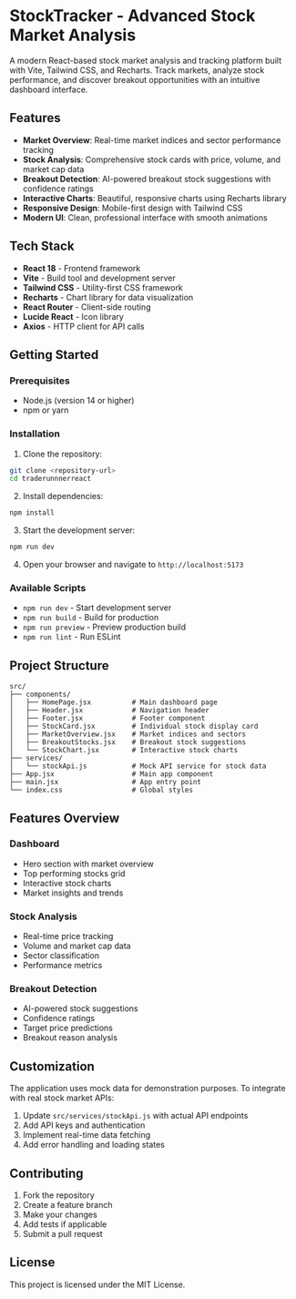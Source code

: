 # StockTracker - Advanced Stock Market Analysis

A modern React-based stock market analysis and tracking platform built with Vite, Tailwind CSS, and Recharts. Track markets, analyze stock performance, and discover breakout opportunities with an intuitive dashboard interface.

## Features

- **Market Overview**: Real-time market indices and sector performance tracking
- **Stock Analysis**: Comprehensive stock cards with price, volume, and market cap data
- **Breakout Detection**: AI-powered breakout stock suggestions with confidence ratings
- **Interactive Charts**: Beautiful, responsive charts using Recharts library
- **Responsive Design**: Mobile-first design with Tailwind CSS
- **Modern UI**: Clean, professional interface with smooth animations

## Tech Stack

- **React 18** - Frontend framework
- **Vite** - Build tool and development server
- **Tailwind CSS** - Utility-first CSS framework
- **Recharts** - Chart library for data visualization
- **React Router** - Client-side routing
- **Lucide React** - Icon library
- **Axios** - HTTP client for API calls

## Getting Started

### Prerequisites

- Node.js (version 14 or higher)
- npm or yarn

### Installation

1. Clone the repository:
```bash
git clone <repository-url>
cd traderunnnerreact
```

2. Install dependencies:
```bash
npm install
```

3. Start the development server:
```bash
npm run dev
```

4. Open your browser and navigate to `http://localhost:5173`

### Available Scripts

- `npm run dev` - Start development server
- `npm run build` - Build for production
- `npm run preview` - Preview production build
- `npm run lint` - Run ESLint

## Project Structure

```
src/
├── components/
│   ├── HomePage.jsx          # Main dashboard page
│   ├── Header.jsx            # Navigation header
│   ├── Footer.jsx            # Footer component
│   ├── StockCard.jsx         # Individual stock display card
│   ├── MarketOverview.jsx    # Market indices and sectors
│   ├── BreakoutStocks.jsx    # Breakout stock suggestions
│   └── StockChart.jsx        # Interactive stock charts
├── services/
│   └── stockApi.js           # Mock API service for stock data
├── App.jsx                   # Main app component
├── main.jsx                  # App entry point
└── index.css                 # Global styles
```

## Features Overview

### Dashboard
- Hero section with market overview
- Top performing stocks grid
- Interactive stock charts
- Market insights and trends

### Stock Analysis
- Real-time price tracking
- Volume and market cap data
- Sector classification
- Performance metrics

### Breakout Detection
- AI-powered stock suggestions
- Confidence ratings
- Target price predictions
- Breakout reason analysis

## Customization

The application uses mock data for demonstration purposes. To integrate with real stock market APIs:

1. Update `src/services/stockApi.js` with actual API endpoints
2. Add API keys and authentication
3. Implement real-time data fetching
4. Add error handling and loading states

## Contributing

1. Fork the repository
2. Create a feature branch
3. Make your changes
4. Add tests if applicable
5. Submit a pull request

## License

This project is licensed under the MIT License.